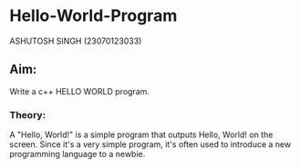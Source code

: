 # Hello-World-Program

ASHUTOSH SINGH (23070123033)

## Aim: 

Write a c++ HELLO WORLD program.

### Theory:

A "Hello, World!" is a simple program that outputs Hello, World! on the screen. Since it's a very simple program, it's often used to introduce a new programming language to a newbie.
